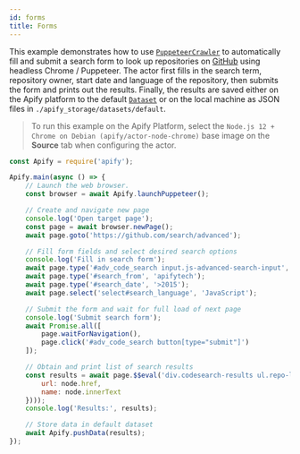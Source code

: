 ```yaml
---
id: forms
title: Forms
---
```



 This example demonstrates how to use
 [`PuppeteerCrawler`](/docs/api/puppeteer-crawler)
 to automatically fill and submit a search form to look up repositories on
 [GitHub](https://news.ycombinator.com)
 using headless Chrome / Puppeteer.
 The actor first fills in the search term, repository owner, start date and
 language of the repository, then submits the form and prints out the results.
 Finally, the results are saved either on the Apify platform to the default
 [`Dataset`](/docs/api/dataset)
 or on the local machine as JSON files in `./apify_storage/datasets/default`.

 > To run this example on the Apify Platform, select the `Node.js 12 + Chrome on Debian (apify/actor-node-chrome)` 
 >base image on the **Source** tab when configuring the actor.


```javascript
const Apify = require('apify');

Apify.main(async () => {
    // Launch the web browser.
    const browser = await Apify.launchPuppeteer();

    // Create and navigate new page
    console.log('Open target page');
    const page = await browser.newPage();
    await page.goto('https://github.com/search/advanced');

    // Fill form fields and select desired search options
    console.log('Fill in search form');
    await page.type('#adv_code_search input.js-advanced-search-input', 'apify-js');
    await page.type('#search_from', 'apifytech');
    await page.type('#search_date', '>2015');
    await page.select('select#search_language', 'JavaScript');

    // Submit the form and wait for full load of next page
    console.log('Submit search form');
    await Promise.all([
        page.waitForNavigation(),
        page.click('#adv_code_search button[type="submit"]')
    ]);

    // Obtain and print list of search results
    const results = await page.$$eval('div.codesearch-results ul.repo-list li div.mt-n1 div.f4.text-normal a', nodes => nodes.map(node => ({
        url: node.href,
        name: node.innerText
    })));
    console.log('Results:', results);

    // Store data in default dataset
    await Apify.pushData(results);
});
```
